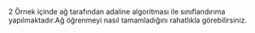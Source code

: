 2 Örnek içinde ağ tarafından adaline algoritması ile sınıflandırıma yapılmaktadır.Ağ öğrenmeyi nasıl tamamladığını rahatlıkla görebilirsiniz.

